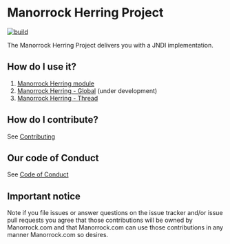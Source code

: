 # Manorrock Herring Project

[![build](https://github.com/manorrock/herring/actions/workflows/build.yml/badge.svg)](https://github.com/manorrock/herring/actions/workflows/build.yml)

The Manorrock Herring Project delivers you with a JNDI implementation.

## How do I use it?

1. [Manorrock Herring module](herring/README.md)
1. [Manorrock Herring - Global](global/README.md) (under development)
1. [Manorrock Herring - Thread](thread/README.md)

## How do I contribute?

See [Contributing](CONTRIBUTING.md)

## Our code of Conduct

See [Code of Conduct](CODE_OF_CONDUCT.md)

## Important notice

Note if you file issues or answer questions on the issue tracker and/or issue 
pull requests you agree that those contributions will be owned by Manorrock.com
and that Manorrock.com can use those contributions in any manner Manorrock.com
so desires.
